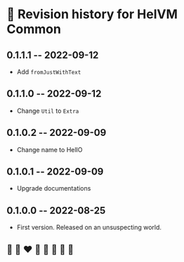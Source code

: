 # 📅 Revision history for HelVM Common

## 0.1.1.1  -- 2022-09-12

* Add `fromJustWithText`

## 0.1.1.0  -- 2022-09-12

* Change `Util` to `Extra`

## 0.1.0.2  -- 2022-09-09

* Change name to HelIO

## 0.1.0.1  -- 2022-09-09

* Upgrade documentations

## 0.1.0.0  -- 2022-08-25

* First version. Released on an unsuspecting world.

## 🦄 🌈 ❤️ 💛 💚 💙 🤍 🖤
